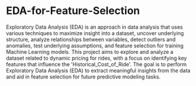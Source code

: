 # EDA-for-Feature-Selection
Exploratory Data Analysis (EDA) is an approach in data analysis that uses various techniques to maximize insight into a dataset, uncover underlying structure, analyze relationships between variables, detect outliers and anomalies, test underlying assumptions, and feature selection for training Machine Learning models.
This project aims to explore and analyze a dataset related to dynamic pricing for rides, with a focus on identifying key features that influence the 'Historical_Cost_of_Ride'. The goal is to perform Exploratory Data Analysis (EDA) to extract meaningful insights from the data and aid in feature selection for future predictive modeling tasks.

